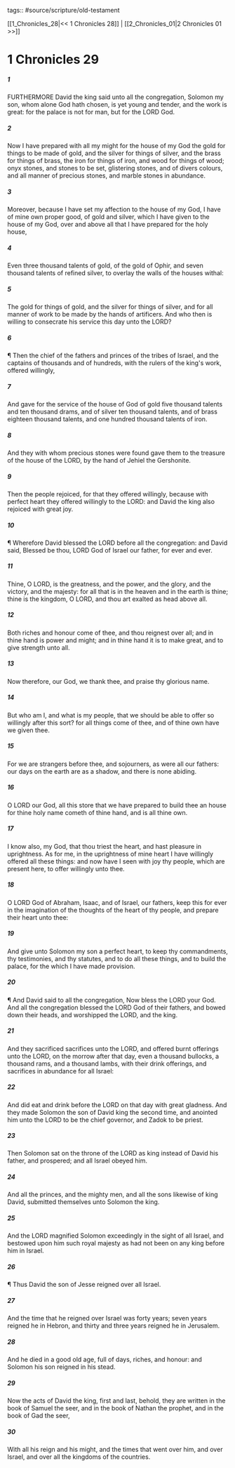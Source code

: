 tags:: #source/scripture/old-testament

[[1_Chronicles_28|<< 1 Chronicles 28]] | [[2_Chronicles_01|2 Chronicles 01 >>]]

# 1 Chronicles 29

##### 1

FURTHERMORE David the king said unto all the congregation, Solomon my son, whom alone God hath chosen, is yet young and tender, and the work is great: for the palace is not for man, but for the LORD God.

##### 2

Now I have prepared with all my might for the house of my God the gold for things to be made of gold, and the silver for things of silver, and the brass for things of brass, the iron for things of iron, and wood for things of wood; onyx stones, and stones to be set, glistering stones, and of divers colours, and all manner of precious stones, and marble stones in abundance.

##### 3

Moreover, because I have set my affection to the house of my God, I have of mine own proper good, of gold and silver, which I have given to the house of my God, over and above all that I have prepared for the holy house,

##### 4

Even three thousand talents of gold, of the gold of Ophir, and seven thousand talents of refined silver, to overlay the walls of the houses withal:

##### 5

The gold for things of gold, and the silver for things of silver, and for all manner of work to be made by the hands of artificers. And who then is willing to consecrate his service this day unto the LORD?

##### 6

¶ Then the chief of the fathers and princes of the tribes of Israel, and the captains of thousands and of hundreds, with the rulers of the king's work, offered willingly,

##### 7

And gave for the service of the house of God of gold five thousand talents and ten thousand drams, and of silver ten thousand talents, and of brass eighteen thousand talents, and one hundred thousand talents of iron.

##### 8

And they with whom precious stones were found gave them to the treasure of the house of the LORD, by the hand of Jehiel the Gershonite.

##### 9

Then the people rejoiced, for that they offered willingly, because with perfect heart they offered willingly to the LORD: and David the king also rejoiced with great joy.

##### 10

¶ Wherefore David blessed the LORD before all the congregation: and David said, Blessed be thou, LORD God of Israel our father, for ever and ever.

##### 11

Thine, O LORD, is the greatness, and the power, and the glory, and the victory, and the majesty: for all that is in the heaven and in the earth is thine; thine is the kingdom, O LORD, and thou art exalted as head above all.

##### 12

Both riches and honour come of thee, and thou reignest over all; and in thine hand is power and might; and in thine hand it is to make great, and to give strength unto all.

##### 13

Now therefore, our God, we thank thee, and praise thy glorious name.

##### 14

But who am I, and what is my people, that we should be able to offer so willingly after this sort? for all things come of thee, and of thine own have we given thee.

##### 15

For we are strangers before thee, and sojourners, as were all our fathers: our days on the earth are as a shadow, and there is none abiding.

##### 16

O LORD our God, all this store that we have prepared to build thee an house for thine holy name cometh of thine hand, and is all thine own.

##### 17

I know also, my God, that thou triest the heart, and hast pleasure in uprightness. As for me, in the uprightness of mine heart I have willingly offered all these things: and now have I seen with joy thy people, which are present here, to offer willingly unto thee.

##### 18

O LORD God of Abraham, Isaac, and of Israel, our fathers, keep this for ever in the imagination of the thoughts of the heart of thy people, and prepare their heart unto thee:

##### 19

And give unto Solomon my son a perfect heart, to keep thy commandments, thy testimonies, and thy statutes, and to do all these things, and to build the palace, for the which I have made provision.

##### 20

¶ And David said to all the congregation, Now bless the LORD your God. And all the congregation blessed the LORD God of their fathers, and bowed down their heads, and worshipped the LORD, and the king.

##### 21

And they sacrificed sacrifices unto the LORD, and offered burnt offerings unto the LORD, on the morrow after that day, even a thousand bullocks, a thousand rams, and a thousand lambs, with their drink offerings, and sacrifices in abundance for all Israel:

##### 22

And did eat and drink before the LORD on that day with great gladness. And they made Solomon the son of David king the second time, and anointed him unto the LORD to be the chief governor, and Zadok to be priest.

##### 23

Then Solomon sat on the throne of the LORD as king instead of David his father, and prospered; and all Israel obeyed him.

##### 24

And all the princes, and the mighty men, and all the sons likewise of king David, submitted themselves unto Solomon the king.

##### 25

And the LORD magnified Solomon exceedingly in the sight of all Israel, and bestowed upon him such royal majesty as had not been on any king before him in Israel.

##### 26

¶ Thus David the son of Jesse reigned over all Israel.

##### 27

And the time that he reigned over Israel was forty years; seven years reigned he in Hebron, and thirty and three years reigned he in Jerusalem.

##### 28

And he died in a good old age, full of days, riches, and honour: and Solomon his son reigned in his stead.

##### 29

Now the acts of David the king, first and last, behold, they are written in the book of Samuel the seer, and in the book of Nathan the prophet, and in the book of Gad the seer,

##### 30

With all his reign and his might, and the times that went over him, and over Israel, and over all the kingdoms of the countries.
